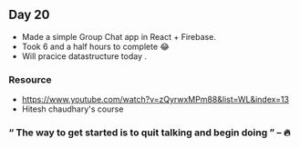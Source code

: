 ## Day 20

- Made a simple Group Chat app in React + Firebase.
- Took 6 and a half hours to complete :joy:
- Will pracice datastructure today .

### Resource
- https://www.youtube.com/watch?v=zQyrwxMPm88&list=WL&index=13
- Hitesh chaudhary's course 

### “ The way to get started is to quit talking and begin doing ” – :fire:
